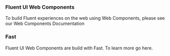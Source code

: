 ### Fluent UI Web Components

To build Fluent experiences on the web using Web Components, please see our Web Components Documentation

### Fast

Fluent UI Web Components are build with Fast. To learn more go here.
